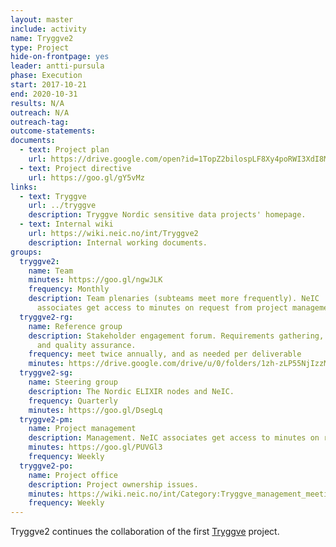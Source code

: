 ```yaml
---
layout: master
include: activity
name: Tryggve2
type: Project
hide-on-frontpage: yes
leader: antti-pursula
phase: Execution
start: 2017-10-21
end: 2020-10-31
results: N/A
outreach: N/A
outreach-tag:
outcome-statements:
documents:
  - text: Project plan
    url: https://drive.google.com/open?id=1TopZ2bilospLF8Xy4poRWI3XdI8MXqLo
  - text: Project directive
    url: https://goo.gl/gY5vMz
links:
  - text: Tryggve
    url: ../tryggve
    description: Tryggve Nordic sensitive data projects' homepage.
  - text: Internal wiki
    url: https://wiki.neic.no/int/Tryggve2
    description: Internal working documents.
groups:
  tryggve2:
    name: Team
    minutes: https://goo.gl/ngwJLK
    frequency: Monthly
    description: Team plenaries (subteams meet more frequently). NeIC
      associates get access to minutes on request from project management.
  tryggve2-rg:
    name: Reference group
    description: Stakeholder engagement forum. Requirements gathering, outreach
      and quality assurance.
    frequency: meet twice annually, and as needed per deliverable
    minutes: https://drive.google.com/drive/u/0/folders/1zh-zLP55NjIzzMsxjHTsvPIl7dh_gkak
  tryggve2-sg:
    name: Steering group
    description: The Nordic ELIXIR nodes and NeIC.
    frequency: Quarterly
    minutes: https://goo.gl/DsegLq
  tryggve2-pm:
    name: Project management
    description: Management. NeIC associates get access to minutes on request from project management.
    minutes: https://goo.gl/PUVGl3
    frequency: Weekly
  tryggve2-po:
    name: Project office
    description: Project ownership issues.
    minutes: https://wiki.neic.no/int/Category:Tryggve_management_meetings
    frequency: Weekly
---
```

Tryggve2 continues the collaboration of the first [Tryggve](../tryggve/) project.

